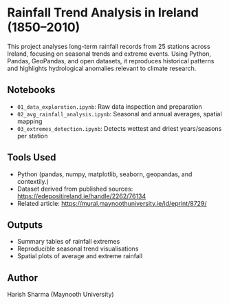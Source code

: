 # Rainfall Trend Analysis in Ireland (1850–2010)

This project analyses long-term rainfall records from 25 stations across Ireland, focusing on seasonal trends and extreme events. Using Python, Pandas, GeoPandas, and open datasets, it reproduces historical patterns and highlights hydrological anomalies relevant to climate research.

## Notebooks
- `01_data_exploration.ipynb`: Raw data inspection and preparation
- `02_avg_rainfall_analysis.ipynb`: Seasonal and annual averages, spatial mapping
- `03_extremes_detection.ipynb`: Detects wettest and driest years/seasons per station

## Tools Used
- Python (pandas, numpy, matplotlib, seaborn, geopandas, and contextily.)
- Dataset derived from published sources: https://edepositireland.ie/handle/2262/76134
- Related article: https://mural.maynoothuniversity.ie/id/eprint/8729/

## Outputs
- Summary tables of rainfall extremes
- Reproducible seasonal trend visualisations
- Spatial plots of average and extreme rainfall

## Author
Harish Sharma (Maynooth University)

